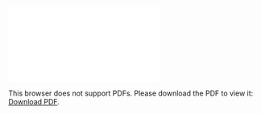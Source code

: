 <object data="christ-in-song/CIS1908pdfs/397.pdf" type="application/pdf" width="100%" height="1024px">
    <embed src="christ-in-song/CIS1908pdfs/397.pdf">
        <p>This browser does not support PDFs. Please download the PDF to view it: <a href="christ-in-song/CIS1908pdfs/397.pdf">Download PDF</a>.</p>
    </embed>
</object>
